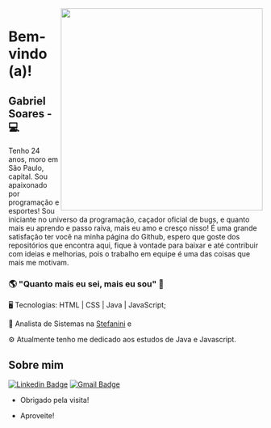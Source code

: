 <!--
**Flavio10-debug/Flavio10-debug** is a ✨ _special_ ✨ repository because its `README.md` (this file) appears on your GitHub profile.
### Hi there 👋
Here are some ideas to get you started:

- 🔭 I’m currently working on ...
- 🌱 I’m currently learning ...
- 👯 I’m looking to collaborate on ...
- 🤔 I’m looking for help with ...
- 💬 Ask me about ...
- 📫 How to reach me: ...
- 😄 Pronouns: ...
- ⚡ Fun fact: ...
-->
          


<img align="right" width="400" height="400" src="https://user-images.githubusercontent.com/57039079/68556083-b2038700-0428-11ea-8add-e9abd09f6b23.gif">

# Bem-vindo (a)!

## Gabriel Soares - 💻 


Tenho 24 anos, moro em São Paulo, capital. Sou apaixonado por programação e esportes! Sou iniciante no universo da programação, caçador oficial de bugs, e quanto mais eu aprendo e passo raiva, mais eu amo e cresço nisso! É uma grande satisfação ter você na minha página do Github, espero que goste dos repositórios que encontra aqui, fique à vontade para baixar e até contribuir com ideias e melhorias, pois o trabalho em equipe é uma das coisas que mais me motivam. 

### 🌎 "Quanto mais eu sei, mais eu sou" 🧠

🖥️ Tecnologias: HTML | CSS | Java | JavaScript;

🔭 Analista de Sistemas na [Stefanini](https://stefanini.com/pt-br) e

⚙ Atualmente tenho me dedicado aos estudos de Java e Javascript.

## Sobre mim 
[![Linkedin Badge](https://img.shields.io/badge/-LinkedIn-blue?style=flat-square&logo=Linkedin&logoColor=white&link=https://https://www.linkedin.com/in/gsoaresdesouza//)](https://www.linkedin.com/in/gsoaresdesouza//)
[![Gmail Badge](https://img.shields.io/badge/-Gmail-c14438?style=flat-square&logo=Gmail&logoColor=white&link=mailto:gsoaresdesouza@gmail.com)](gsoaresdesouza@gmail.com)

- Obrigado pela visita!

- Aproveite!
